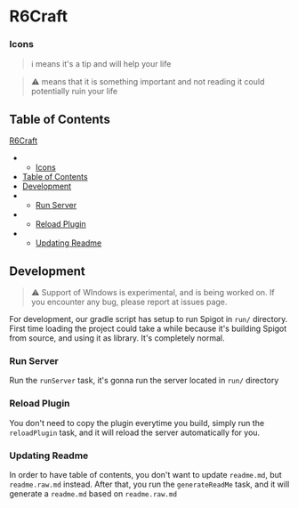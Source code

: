 
<!-- You shouldn't be editing this file! Edit `readme.raw.md` instead! -->


<!-- You shouldn't be editing this file! Edit `readme.raw.md` instead! -->


<!-- You shouldn't be editing this file! Edit `readme.raw.md` instead! -->


<!-- You shouldn't be editing this file! Edit `readme.raw.md` instead! -->


<!-- You shouldn't be editing this file! Edit `readme.raw.md` instead! -->


<!-- You shouldn't be editing this file! Edit `readme.raw.md` instead! -->


<!-- You shouldn't be editing this file! Edit `readme.raw.md` instead! -->


<!-- You shouldn't be editing this file! Edit `readme.raw.md` instead! -->


<!-- You shouldn't be editing this file! Edit `readme.raw.md` instead! -->


<!-- You shouldn't be editing this file! Edit `readme.raw.md` instead! -->

# R6Craft


### Icons
> :information_source: means it's a tip and will help your life

> :warning: means that it is something important and not reading it could potentially ruin your life



## Table of Contents

[R6Craft](#rcraft)
 -  - [Icons](#icons)
 - [Table of Contents](#table-of-contents)
 - [Development](#development)
 -  - [Run Server](#run-server)
 -  - [Reload Plugin](#reload-plugin)
 -  - [Updating Readme](#updating-readme)


## Development

> :warning: Support of WIndows is experimental, and is being worked on. If you encounter any bug, please
> report at issues page.

For development, our gradle script has setup to run Spigot in `run/` directory. First time loading the
project could take a while because it's building Spigot from source, and using it as library. It's
completely normal.

### Run Server
Run the `runServer` task, it's gonna run the server located in `run/` directory

### Reload Plugin
You don't need to copy the plugin everytime you build, simply run the `reloadPlugin` task, and it will
reload the server automatically for you.

### Updating Readme
In order to have table of contents, you don't want to update `readme.md`, but `readme.raw.md` instead.
After that, you run the `generateReadMe` task, and it will generate a `readme.md` based on `readme.raw.md`


<!-- You shouldn't be editing this file! Edit `readme.raw.md` instead! -->


<!-- You shouldn't be editing this file! Edit `readme.raw.md` instead! -->


<!-- You shouldn't be editing this file! Edit `readme.raw.md` instead! -->


<!-- You shouldn't be editing this file! Edit `readme.raw.md` instead! -->


<!-- You shouldn't be editing this file! Edit `readme.raw.md` instead! -->


<!-- You shouldn't be editing this file! Edit `readme.raw.md` instead! -->


<!-- You shouldn't be editing this file! Edit `readme.raw.md` instead! -->


<!-- You shouldn't be editing this file! Edit `readme.raw.md` instead! -->


<!-- You shouldn't be editing this file! Edit `readme.raw.md` instead! -->


<!-- You shouldn't be editing this file! Edit `readme.raw.md` instead! -->
